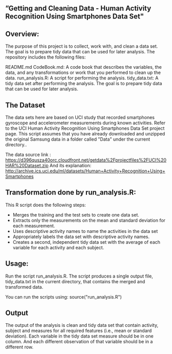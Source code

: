 
## ”Getting and Cleaning Data - Human Activity Recognition Using Smartphones Data Set" 

## Overview:

The purpose of this project is to collect, work with, and clean a data set. The goal is to prepare tidy data that can be used for later analysis. The repository includes the following files:

README.md
CodeBook.md: A code book that describes the variables, the data, and any transformations or work that you performed to clean up the data.
run_analysis.R: A script for performing the analysis.
tidy_data.txt: A tidy data set after performing the analysis.
The goal is to prepare tidy data that can be used for later analysis.

## The Dataset

The data sets here are based on UCI study that recorded smartphones gyroscope and accelerometer measurements during known activities. Refer to the UCI Human Activity Recognition Using Smartphones Data Set project page. This script assumes that you have already downloaded and unzipped the original Samsung data in a folder called "Data" under the current directory.. 

The data source link : https://d396qusza40orc.cloudfront.net/getdata%2Fprojectfiles%2FUCI%20HAR%20Dataset.zip
And its explanation: http://archive.ics.uci.edu/ml/datasets/Human+Activity+Recognition+Using+Smartphones

## Transformation done by run_analysis.R:

This R script does the following steps:

* Merges the training and the test sets to create one data set.
* Extracts only the measurements on the mean and standard deviation for each measurement.
* Uses descriptive activity names to name the activities in the data set
* Appropriately labels the data set with descriptive activity names.
* Creates a second, independent tidy data set with the average of each variable for each activity and each subject.

## Usage:

Run the script run_analysis.R. The script produces a single output file, tidy_data.txt in the current directory, that contains the merged and transformed data.

You can run the scripts using: source("run_analysis.R")

## Output
The output of the analysis is clean and tidy data set that contain activity, subject and measures for all required features (i.e., mean or standard deviation). Each variable in the tidy data set measure should be in one column. And each different observation of that variable should be in a different row.
